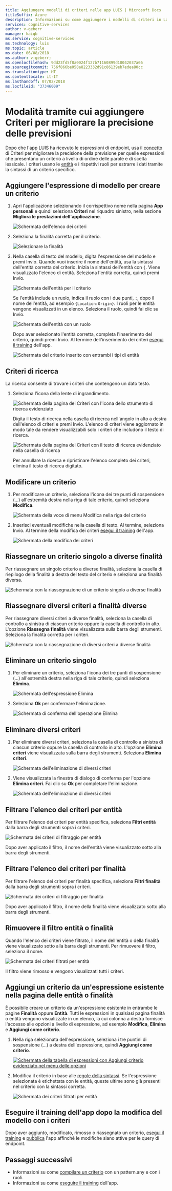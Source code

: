 ```yaml
---
title: Aggiungere modelli di criteri nelle app LUIS | Microsoft Docs
titleSuffix: Azure
description: Informazioni su come aggiungere i modelli di criteri in Language Understanding (LUIS) per migliorarne la precisione delle previsioni.
services: cognitive-services
author: v-geberr
manager: kaiqb
ms.service: cognitive-services
ms.technology: luis
ms.topic: article
ms.date: 06/08/2018
ms.author: v-geberr;
ms.openlocfilehash: 9dd23fd5f8a0024f127b71160899d10042037a66
ms.sourcegitcommit: 756f866be058a8223332d91c86139eb7edea80cc
ms.translationtype: HT
ms.contentlocale: it-IT
ms.lasthandoff: 07/02/2018
ms.locfileid: "37346009"
---
```

# <a name="how-to-add-patterns-to-improve-prediction-accuracy"></a>Modalità tramite cui aggiungere Criteri per migliorare la precisione delle previsioni
Dopo che l'app LUIS ha ricevuto le espressioni di endpoint, usa il [concetto](luis-concept-patterns.md) di Criteri per migliorare la precisione della previsione per quelle espressioni che presentano un criterio a livello di ordine delle parole e di scelta lessicale. I criteri usano le [entità](luis-concept-entity-types.md) e i rispettivi ruoli per estrarre i dati tramite la sintassi di un criterio specifico. 

## <a name="add-template-utterance-to-create-pattern"></a>Aggiungere l'espressione di modello per creare un criterio
1. Apri l'applicazione selezionando il corrispettivo nome nella pagina **App personali** e quindi seleziona **Criteri** nel riquadro sinistro, nella sezione **Migliora le prestazioni dell'applicazione**.

    ![Schermata dell'elenco dei criteri](./media/luis-how-to-model-intent-pattern/patterns-1.png)

2. Seleziona la finalità corretta per il criterio. 

    ![Selezionare la finalità](./media/luis-how-to-model-intent-pattern/patterns-2.png)

3. Nella casella di testo del modello, digita l'espressione del modello e premi Invio. Quando vuoi inserire il nome dell'entità, usa la sintassi dell'entità corretta del criterio. Inizia la sintassi dell'entità con `{`. Viene visualizzato l'elenco di entità. Seleziona l'entità corretta, quindi premi Invio. 

    ![Schermata dell'entità per il criterio](./media/luis-how-to-model-intent-pattern/patterns-3.png)

    Se l'entità include un ruolo, indica il ruolo con i due punti, `:`, dopo il nome dell'entità, ad esempio `{Location:Origin}`. I ruoli per le entità vengono visualizzati in un elenco. Seleziona il ruolo, quindi fai clic su Invio. 

    ![Schermata dell'entità con un ruolo](./media/luis-how-to-model-intent-pattern/patterns-4.png)

    Dopo aver selezionato l'entità corretta, completa l'inserimento del criterio, quindi premi Invio. Al termine dell'inserimento dei criteri [esegui il training](luis-how-to-train.md) dell'app.

    ![Schermata del criterio inserito con entrambi i tipi di entità](./media/luis-how-to-model-intent-pattern/patterns-5.png)

## <a name="search-patterns"></a>Criteri di ricerca
La ricerca consente di trovare i criteri che contengono un dato testo.  

1. Seleziona l'icona della lente di ingrandimento.

    ![Schermata della pagina dei Criteri con l'icona dello strumento di ricerca evidenziato](./media/luis-how-to-model-intent-pattern/search-icon.png)

    Digita il testo di ricerca nella casella di ricerca nell'angolo in alto a destra dell'elenco di criteri e premi Invio. L'elenco di criteri viene aggiornato in modo tale da rendere visualizzabili solo i criteri che includono il testo di ricerca.

    ![Schermata della pagina dei Criteri con il testo di ricerca evidenziato nella casella di ricerca](./media/luis-how-to-model-intent-pattern/search-text.png)

    Per annullare la ricerca e ripristinare l'elenco completo dei criteri, elimina il testo di ricerca digitato.

<!-- TBD: should I be able to click on the magnifying glass again to close the search box? It doesn't reset the list. -->

## <a name="edit-a-pattern"></a>Modificare un criterio
1. Per modificare un criterio, seleziona l'icona dei tre punti di sospensione (...) all'estremità destra nella riga di tale criterio, quindi seleziona **Modifica**. 

    ![Schermata della voce di menu Modifica nella riga del criterio](./media/luis-how-to-model-intent-pattern/patterns-three-dots.png) 

2. Inserisci eventuali modifiche nella casella di testo. Al termine, seleziona Invio. Al termine della modifica dei criteri [esegui il training](luis-how-to-train.md) dell'app.

    ![Schermata della modifica dei criteri](./media/luis-how-to-model-intent-pattern/edit-pattern.png)

## <a name="reassign-individual-pattern-to-different-intent"></a>Riassegnare un criterio singolo a diverse finalità

Per riassegnare un singolo criterio a diverse finalità, seleziona la casella di riepilogo della finalità a destra del testo del criterio e seleziona una finalità diversa.

![Schermata con la riassegnazione di un criterio singolo a diverse finalità](./media/luis-how-to-model-intent-pattern/reassign-individual-pattern.png)

## <a name="reassign-several-patterns-to-different-intent"></a>Riassegnare diversi criteri a finalità diverse

Per riassegnare diversi criteri a diverse finalità, seleziona la casella di controllo a sinistra di ciascun criterio oppure la casella di controllo in alto. L'opzione **Riassegna finalità** viene visualizzata sulla barra degli strumenti. Seleziona la finalità corretta per i criteri. 

![Schermata con la riassegnazione di diversi criteri a diverse finalità](./media/luis-how-to-model-intent-pattern/reassign-many-patterns.png)

## <a name="delete-a-single-pattern"></a>Eliminare un criterio singolo

1. Per eliminare un criterio, seleziona l'icona dei tre punti di sospensione (...) all'estremità destra nella riga di tale criterio, quindi seleziona **Elimina**. 

    ![Schermata dell'espressione Elimina](./media/luis-how-to-model-intent-pattern/patterns-three-dots-ddl.png)

2. Seleziona **Ok** per confermare l'eliminazione.

    ![Schermata di conferma dell'operazione Elimina](./media/luis-how-to-model-intent-pattern/confirm-delete.png)

## <a name="delete-several-patterns"></a>Eliminare diversi criteri

1. Per eliminare diversi criteri, seleziona la casella di controllo a sinistra di ciascun criterio oppure la casella di controllo in alto. L'opzione **Elimina criteri** viene visualizzata sulla barra degli strumenti. Seleziona **Elimina criteri**.  

    ![Schermata dell'eliminazione di diversi criteri](./media/luis-how-to-model-intent-pattern/delete-many-patterns.png)

2. Viene visualizzata la finestra di dialogo di conferma per l'opzione **Elimina criteri**. Fai clic su **Ok** per completare l'eliminazione.

    ![Schermata dell'eliminazione di diversi criteri](./media/luis-how-to-model-intent-pattern/delete-many-patterns-confirmation.png)

## <a name="filter-pattern-list-by-entity"></a>Filtrare l'elenco dei criteri per entità

Per filtrare l'elenco dei criteri per entità specifica, seleziona **Filtri entità** dalla barra degli strumenti sopra i criteri. 

![Schermata dei criteri di filtraggio per entità](./media/luis-how-to-model-intent-pattern/filter-entities-1.png)

Dopo aver applicato il filtro, il nome dell'entità viene visualizzato sotto alla barra degli strumenti. 

## <a name="filter-pattern-list-by-intent"></a>Filtrare l'elenco dei criteri per finalità

Per filtrare l'elenco dei criteri per finalità specifica, seleziona **Filtri finalità** dalla barra degli strumenti sopra i criteri. 

![Schermata dei criteri di filtraggio per finalità](./media/luis-how-to-model-intent-pattern/filter-intents-1.png)

Dopo aver applicato il filtro, il nome della finalità viene visualizzato sotto alla barra degli strumenti. 

## <a name="remove-entity-or-intent-filter"></a>Rimuovere il filtro entità o finalità
Quando l'elenco dei criteri viene filtrato, il nome dell'entità o della finalità viene visualizzato sotto alla barra degli strumenti. Per rimuovere il filtro, seleziona il nome.

![Schermata dei criteri filtrati per entità](./media/luis-how-to-model-intent-pattern/filter-entities-2.png)

Il filtro viene rimosso e vengono visualizzati tutti i criteri. 

## <a name="add-pattern-from-existing-utterance-on-intent-or-entity-page"></a>Aggiungi un criterio da un'espressione esistente nella pagina delle entità o finalità
È possibile creare un criterio da un'espressione esistente in entrambe le pagine **Finalità** oppure **Entità**. Tutti le espressioni in qualsiasi pagina finalità o entità vengono visualizzate in un elenco, la cui colonna a destra fornisce l'accesso alle opzioni a livello di espressione, ad esempio **Modifica**, **Elimina** e **Aggiungi come criterio**.

1. Nella riga selezionata dell'espressione, seleziona i tre puntini di sospensione (...) a destra dell'espressione, quindi **Aggiungi come criterio**.

    [![](./media/luis-how-to-model-intent-pattern/add-pattern-from-utterance.png "Schermata della tabella di espressioni con Aggiungi criterio evidenziato nel menu delle opzioni")](./media/luis-how-to-model-intent-pattern/add-pattern-from-utterance.png)

2. Modifica il criterio in base alle [regole della sintassi](luis-concept-patterns.md#pattern-syntax). Se l'espressione selezionata è etichettata con le entità, queste ultime sono già presenti nel criterio con la sintassi corretta.

    ![Schermata dei criteri filtrati per entità](./media/luis-how-to-model-intent-pattern/confirm-patterns-modal.png)

## <a name="train-your-app-after-changing-model-with-patterns"></a>Eseguire il training dell'app dopo la modifica del modello con i criteri
Dopo aver aggiunto, modificato, rimosso o riassegnato un criterio, [esegui il training](luis-how-to-train.md) e [pubblica](luis-how-to-publish-app.md) l'app affinché le modifiche siano attive per le query di endpoint. 

## <a name="next-steps"></a>Passaggi successivi

* Informazioni su come [compilare un criterio](luis-tutorial-pattern.md) con un pattern.any e con i ruoli.
* Informazioni su come [eseguire il training](luis-how-to-train.md) dell'app.